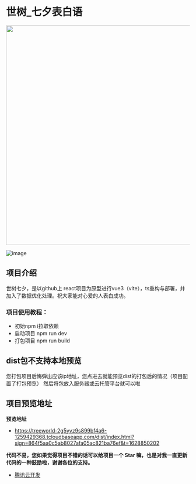 # 世树_七夕表白语 
<img width="600"    align="middle" src="https://treeworld-1258962601.cos.ap-guangzhou.myqcloud.com/md/qx.jpg"/>

![image](https://img.shields.io/badge/%E4%B8%96%E6%A0%91%E5%89%8D%E7%AB%AF-%E6%9D%BE%E9%98%B3-yellow) 


## 项目介绍


世树七夕，是以github上 react项目为原型进行vue3（vite），ts重构与部署，并加入了数据优化处理。祝大家能对心爱的人表白成功。



### 项目使用教程：
- 初始npm i拉取依赖
- 启动项目 npm run dev
- 打包项目 npm run build

## dist包不支持本地预览

您打包项目后悔弹出应该ip地址，您点进去就能预览dist的打包后的情况（项目配置了打包预览）
然后将包放入服务器或云托管平台就可以啦








## 项目预览地址
**预览地址**  
- https://treeworld-2g5yvz9s899bf4a6-1259429368.tcloudbaseapp.com/dist/index.html?sign=864f5aa0c5ab8027afa05ac821ba76ef&t=1628850202



**代码不易，您如果觉得项目不错的话可以给项目一个 Star 嘛，也是对我一直更新代码的一种鼓励啦，谢谢各位的支持。**



- [腾讯云开发](https://console.cloud.tencent.com//)


